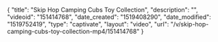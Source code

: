 {
    "title": "Skip Hop Camping Cubs Toy Collection",
    "description": "",
    "videoid": "151414768",
    "date_created": "1519408290",
    "date_modified": "1519752419",
    "type": "captivate",
    "layout": "video",
    "url": "\/v\/skip-hop-camping-cubs-toy-collection-mp4\/151414768"
}